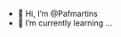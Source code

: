 - 👋 Hi, I’m @Pafmartins
- 🌱 I’m currently learning ...
<!---
Pafmartins/Pafmartins is a ✨ special ✨ repository because its `README.md` (this file) appears on your GitHub profile.
You can click the Preview link to take a look at your changes.
--->
